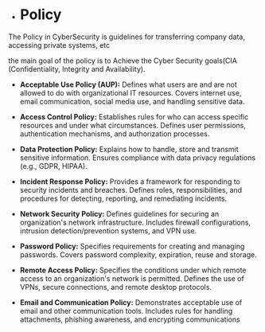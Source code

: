 - #  Policy

The Policy in CyberSecurity is guidelines for transferring company data,
accessing private systems, etc

the main goal of the policy is to Achieve the Cyber Security goals(CIA
(Confidentiality, Integrity and Availability).

- **Acceptable Use Policy (AUP):**
Defines what users are and are not allowed to do with organizational IT resources.
Covers internet use, email communication, social media use, and handling sensitive data.

- **Access Control Policy:**
Establishes rules for who can access specific resources and under what circumstances.
Defines user permissions, authentication mechanisms, and authorization processes.

- **Data Protection Policy:**
Explains how to handle, store and transmit sensitive information. Ensures compliance with data privacy regulations (e.g., GDPR, HIPAA).

- **Incident Response Policy:**
Provides a framework for responding to security incidents and breaches.
Defines roles, responsibilities, and procedures for detecting, reporting, and remediating incidents.


- **Network Security Policy:**
Defines guidelines for securing an organization's network infrastructure.
Includes firewall configurations, intrusion detection/prevention systems, and VPN use.

- **Password Policy:**
Specifies requirements for creating and managing passwords.
Covers password complexity, expiration, reuse and storage.


- **Remote Access Policy:**
Specifies the conditions under which remote access to an organization's network is permitted.
Defines the use of VPNs, secure connections, and remote desktop protocols.

- **Email and Communication Policy:**
Demonstrates acceptable use of email and other communication tools.
Includes rules for handling attachments, phishing awareness, and encrypting communications
